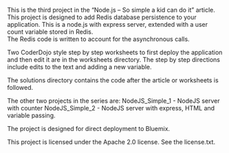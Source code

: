 This is the third project in the “Node.js – So simple a kid can do it” article.  
This project is designed to add Redis database persistence to your application. 
This is a node.js with express server, extended with a user count variable stored in Redis.  
The Redis code is written to account for the asynchronous calls.

Two CoderDojo style step by step worksheets to first deploy the application and then edit it are in the worksheets directory. 
The step by step directions include edits to the text and adding a new variable.  

The solutions directory contains the code after the article or worksheets  is followed.  

The other two projects in the series are:
	NodeJS_Simple_1 - NodeJS server with counter
	NodeJS_Simple_2 - NodeJS server with express, HTML and variable passing.

The project is designed for direct deployment to Bluemix.  

This project is licensed under the Apache 2.0 license.  See the license.txt.

